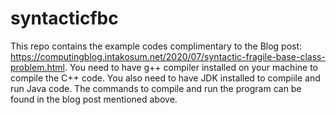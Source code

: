 # syntacticfbc
This repo contains the example codes complimentary to the Blog post: https://computingblog.intakosum.net/2020/07/syntactic-fragile-base-class-problem.html.
You need to have g++ compiler installed on your machine to compile the C++ code. You also need to have JDK installed to compiile and run Java code.
The commands to compile and run the program can be found in the blog post mentioned above.
